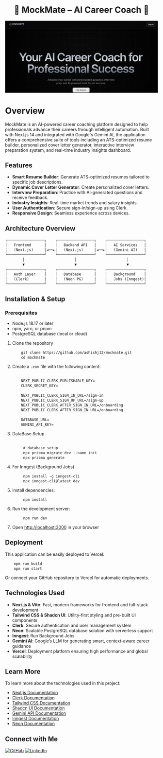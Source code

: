 <h1 align="center">💼 MockMate – AI Career Coach 🤖</h1>

![Demo App](https://github.com/ashishj12/mockmate/blob/main/mockmate.png)

# Overview

MockMate is an AI-powered career coaching platform designed to help professionals advance their careers through intelligent automation. Built with Next.js 14 and integrated with Google's Gemini AI, the application offers a comprehensive suite of tools including an ATS-optimized resume builder, personalized cover letter generator, interactive interview preparation system, and real-time industry insights dashboard.

## Features

- **Smart Resume Builder**: Generate ATS-optimized resumes tailored to specific job descriptions.
- **Dynamic Cover Letter Generator**: Create personalized cover letters.
- **Interview Preparation**: Practice with AI-generated questions and receive feedback.
- **Industry Insights**: Real-time market trends and salary insights.
- **User Authentication**: Secure sign-in/sign-up using Clerk.
- **Responsive Design**: Seamless experience across devices.

## Architecture Overview

    ┌─────────────────┐    ┌─────────────────┐    ┌─────────────────┐
    │   Frontend      │    │   Backend API   │    │   AI Services   │
    │   (Next.js)     │◄──►│   (Next.js)     │◄──►│   (Gemini AI)   │
    └─────────────────┘    └─────────────────┘    └─────────────────┘
            │                       │                       │
            ▼                       ▼                       ▼
    ┌─────────────────┐    ┌─────────────────┐    ┌─────────────────┐
    │   Auth Layer    │    │   Database      │    │   Background    │
    │   (Clerk)       │    │   (Neon PG)     │    │   Jobs (Inngest)│
    └─────────────────┘    └─────────────────┘    └─────────────────┘

## Installation & Setup

### Prerequisites

- Node.js 18.17 or later
- npm, yarn, or pnpm
- PostgreSQL database (local or cloud)

1. Clone the repository

    ```shell
        git clone https://github.com/ashishj12/mockmate.git
        cd mockmate
    ```

2. Create a `.env` file with the following content:

   ```

       NEXT_PUBLIC_CLERK_PUBLISHABLE_KEY=
       CLERK_SECRET_KEY=

       NEXT_PUBLIC_CLERK_SIGN_IN_URL=/sign-in
       NEXT_PUBLIC_CLERK_SIGN_UP_URL=/sign-up
       NEXT_PUBLIC_CLERK_AFTER_SIGN_IN_URL=/onboarding
       NEXT_PUBLIC_CLERK_AFTER_SIGN_IN_URL=/onboarding

       DATABASE_URL=
       GEMINI_API_KEY=

   ```

3. DataBase Setup

   ```shell

        # database setup
        npx prisma migrate dev --name init
        npx prisma generate

   ```

5. For Inngest (Background Jobs)

   ```shell
        npm install -g inngest-cli
        npx inngest-cli@latest dev
   ```

6. Install dependencies:

   ```shell
        npm install
    ```


7. Run the development server:

   ```shell
        npm run dev
   ```

8. Open [http://localhost:3000](http://localhost:3000) in your browser

## Deployment

This application can be easily deployed to Vercel:

```shell
    npm run build
    npm run start
```

Or connect your GitHub repository to Vercel for automatic deployments.

## Technologies Used

- **Next.js & Vite**: Fast, modern frameworks for frontend and full-stack development
- **Tailwind CSS & Shadcn UI**: Utility-first styling and pre-built UI components
- **Clerk**: Secure authentication and user management system
- **Neon**: Scalable PostgreSQL database solution with serverless support
- **Inngest**: Run Background Jobs
- **Gemini AI**: Google’s LLM for generating smart, context-aware career guidance
- **Vercel**: Deployment platform ensuring high performance and global scalability

## Learn More

To learn more about the technologies used in this project:

- [Next.js Documentation](https://nextjs.org/docs)
- [Clerk Documentation](https://clerk.com/docs)
- [Tailwind CSS Documentation](https://tailwindcss.com/docs)
- [Shadcn UI Documentation](https://ui.shadcn.com/docs)
- [Gemini API Documentation](https://ai.google.dev/gemini-api)
- [Inngest Documentation](https://www.inngest.com/docs)
- [Neon Documentation](https://neon.tech/docs)

## Connect with Me

[![GitHub](https://img.shields.io/badge/GitHub-181717?style=for-the-badge&logo=github&logoColor=white)](https://github.com/ashishj12)
[![LinkedIn](https://img.shields.io/badge/LinkedIn-0A66C2?style=for-the-badge&logo=linkedin&logoColor=white)](https://www.linkedin.com/in/ashish-kumar86j)

